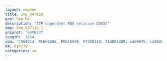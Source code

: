 ```yaml
---
layout: smgene
title: Smp_047110
grp: Smp_04
description: "ATP dependent RNA helicase DDX52"
smp: Smp_047110.1
uniprot: "G4VN93"
length:  1824
cdd: "COG0513, PLN00206, PRK10590, PTZ00110, TIGR01389, cd00079, cd00268, cl21455, pfam00270, pfam00271, smart00487, smart00490"
kk: K14779
categories: sm
---
```

